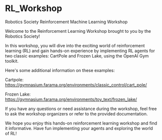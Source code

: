 # RL_Workshop
Robotics Society Reinforcement Machine Learning Workshop


Welcome to the Reinforcement Learning Workshop brought to you by the Robotics Society! 

In this workshop, you will dive into the exciting world of reinforcement learning (RL) and gain hands-on experience by implementing RL agents for two classic examples: CartPole and Frozen Lake, using the OpenAI Gym toolkit.


Here's some additional information on these examples:

Cartpole: https://gymnasium.farama.org/environments/classic_control/cart_pole/

Frozen Lake: https://gymnasium.farama.org/environments/toy_text/frozen_lake/


If you have any questions or need assistance during the workshop, feel free to ask the workshop organizers or refer to the provided documentation.

We hope you enjoy this hands-on reinforcement learning workshop and find it informative. Have fun implementing your agents and exploring the world of RL!
